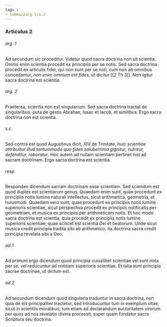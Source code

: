 ```yaml
---
tags : 
- Summa/Ia/q.1/a.2
---
```


### Articulus 2

###### arg. 1
Ad secundum sic proceditur. Videtur quod sacra doctrina non sit scientia. Omnis enim scientia procedit ex principiis per se notis. Sed sacra doctrina procedit ex articulis fidei, qui non sunt per se noti, cum non ab omnibus concedantur, *non enim omnium est fides*, ut dicitur [[2 Th 3]]. Non igitur sacra doctrina est scientia.

###### arg. 2
Praeterea, scientia non est singularium. Sed sacra doctrina tractat de singularibus, puta de gestis Abrahae, Isaac et Iacob, et similibus. Ergo sacra doctrina non est scientia.

###### s.c.
Sed contra est quod Augustinus dicit, XIV de Trinitate, *huic scientiae attribuitur illud tantummodo quo fides saluberrima gignitur, nutritur, defenditur, roboratur*. Hoc autem ad nullam scientiam pertinet nisi ad sacram doctrinam. Ergo sacra doctrina est scientia.

###### resp.
Respondeo dicendum sacram doctrinam esse scientiam. Sed sciendum est quod duplex est scientiarum genus. Quaedam enim sunt, quae procedunt ex principiis notis lumine naturali intellectus, sicut arithmetica, geometria, et huiusmodi. Quaedam vero sunt, quae procedunt ex principiis notis lumine superioris scientiae, sicut perspectiva procedit ex principiis notificatis per geometriam, et musica ex principiis per arithmeticam notis. Et hoc modo sacra doctrina est scientia, quia procedit ex principiis notis lumine superioris scientiae, quae scilicet est scientia Dei et beatorum. Unde sicut musica credit principia tradita sibi ab arithmetico, ita doctrina sacra credit principia revelata sibi a Deo.

###### ad 1
Ad primum ergo dicendum quod principia cuiuslibet scientiae vel sunt nota per se, vel reducuntur ad notitiam superioris scientiae. Et talia sunt principia sacrae doctrinae, ut dictum est.

###### ad 2
Ad secundum dicendum quod singularia traduntur in sacra doctrina, non quia de eis principaliter tractetur, sed introducuntur tum in exemplum vitae, sicut in scientiis moralibus; tum etiam ad declarandum auctoritatem virorum per quos ad nos revelatio divina processit, super quam fundatur sacra Scriptura seu doctrina.

